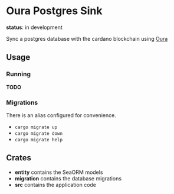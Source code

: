 # Oura Postgres Sink

**status**: in development

Sync a postgres database with the cardano blockchain using [Oura](https://github.com/txpipe/oura)

## Usage

### Running

**TODO**

### Migrations

There is an alias configured for convenience.

- `cargo migrate up`
- `cargo migrate down`
- `cargo migrate help`

## Crates

- **entity** contains the SeaORM models
- **migration** contains the database migrations
- **src** contains the application code
